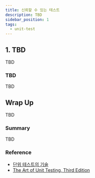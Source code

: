 ```yaml
---
title: 신뢰할 수 있는 테스트
description: TBD
sidebar_position: 1
tags:
  - unit-test
---
```


## 1. TBD

TBD

### TBD

TBD

## Wrap Up

TBD

### Summary

TBD

### Reference

- [단위 테스트의 기술](https://www.gilbut.co.kr/book/view?bookcode=BN004314)
- [The Art of Unit Testing, Third Edition](https://www.manning.com/books/the-art-of-unit-testing-third-edition?a_aid=iserializable&a_bid=8948c3bc)
